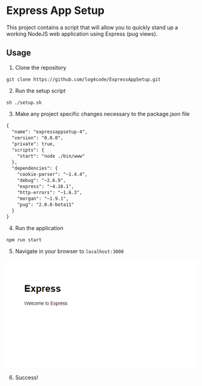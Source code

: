 # Express App Setup

This project contains a script that will allow you to quickly stand up a working NodeJS web application using Express (pug views).

## Usage

1. Clone the repository

```
git clone https://github.com/log4code/ExpressAppSetup.git
```

2. Run the setup script
```
sh ./setup.sh
```

3. Make any project specific changes necessary to the package.json file
```
{
  "name": "expressappsetup-4",
  "version": "0.0.0",
  "private": true,
  "scripts": {
    "start": "node ./bin/www"
  },
  "dependencies": {
    "cookie-parser": "~1.4.4",
    "debug": "~2.6.9",
    "express": "~4.16.1",
    "http-errors": "~1.6.3",
    "morgan": "~1.9.1",
    "pug": "2.0.0-beta11"
  }
}
```

4. Run the application
```
npm run start
```

5. Navigate in your browser to `localhost:3000`

![Express-App-Successfully-running](https://github.com/log4code/ExpressAppSetup/blob/master/ExpressApp_success.png)

6. Success!

